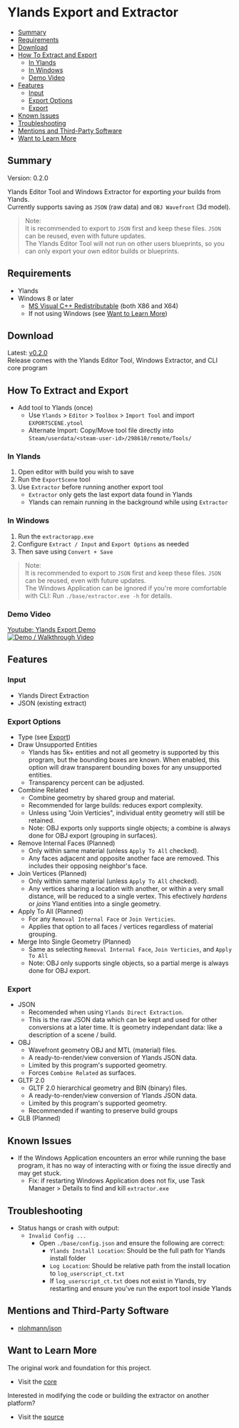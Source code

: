 # Ylands Export and Extractor

* [Summary](#summary)
* [Requirements](#requirements)
* [Download](#download)
* [How To Extract and Export](#how-to-extract-and-export)
  * [In Ylands](#in-ylands)
  * [In Windows](#in-windows)
  * [Demo Video](#demo-video)
* [Features](#features)
  * [Input](#input)
  * [Export Options](#export-options)
  * [Export](#export)
* [Known Issues](#known-issues)
* [Troubleshooting](#troubleshooting)
* [Mentions and Third-Party Software](#mentions-and-third-party-software)
* [Want to Learn More](#want-to-learn-more)

## Summary
Version: 0.2.0

Ylands Editor Tool and Windows Extractor for exporting *your* builds from Ylands.<br/>
Currently supports saving as `JSON` (raw data) and `OBJ Wavefront` (3d model).
> Note:<br/>
> It is recommended to export to `JSON` first and keep these files. `JSON` can be reused, even with future updates.<br/>
> The Ylands Editor Tool will not run on other users blueprints, so you can only export your own editor builds or blueprints.

## Requirements
* Ylands
* Windows 8 or later
  * [MS Visual C++ Redistributable](https://learn.microsoft.com/en-us/cpp/windows/latest-supported-vc-redist?view=msvc-170#latest-microsoft-visual-c-redistributable-version) (both X86 and X64)
  * If not using Windows (see [Want to Learn More](#want-to-learn-more))

## Download
Latest: [v0.2.0](https://github.com/BinarySemaphore/ylands_exporter/releases/tag/v0.2.0)<br/>
Release comes with the Ylands Editor Tool, Windows Extractor, and CLI core program

## How To Extract and Export
* Add tool to Ylands (once)
  * Use `Ylands` > `Editor` > `Toolbox` > `Import Tool` and import `EXPORTSCENE.ytool`
  * Alternate Import: Copy/Move tool file directly into `Steam/userdata/<steam-user-id>/298610/remote/Tools/`

### In Ylands
1. Open editor with build you wish to save
1. Run the `ExportScene` tool
1. Use `Extractor` before running another export tool
   * `Extractor` only gets the last export data found in Ylands
   * Ylands can remain running in the background while using `Extractor`

### In Windows
1. Run the `extractorapp.exe`
1. Configure `Extract / Input` and `Export Options` as needed
1. Then save using `Convert + Save`
> Note:<br/>
> It is recommended to export to `JSON` first and keep these files. `JSON` can be reused, even with future updates.<br/>
> The Windows Application can be ignored if you're more comfortable with CLI: Run `./base/extractor.exe -h` for details.

### Demo Video
[Youtube: Ylands Export Demo](https://youtu.be/uTrcEmVHT3s)<br/>
[![Demo / Walkthrough Video](https://img.youtube.com/vi/uTrcEmVHT3s/mqdefault.jpg)](https://youtu.be/uTrcEmVHT3s)

## Features
### Input
* Ylands Direct Extraction
* JSON (existing extract)

### Export Options
* Type (see [Export](#export))
* Draw Unsupported Entities
  * Ylands has 5k+ entities and not all geometry is supported by this program, but the bounding boxes are known.
  When enabled, this option will draw transparent bounding boxes for any unsupported entities.
  * Transparency percent can be adjusted.
* Combine Related
  * Combine geometry by shared group and material.
  * Recommended for large builds: reduces export complexity.
  * Unless using \"Join Verticies\", individual entity geometry will still be retained.
  * Note: OBJ exports only supports single objects; a combine is always done for OBJ export (grouping in surfaces).
* Remove Internal Faces (Planned)
  * Only within same material (unless `Apply To All` checked).
  * Any faces adjacent and opposite another face are removed. This includes their opposing neighbor's face.
* Join Vertices (Planned)
  * Only within same material (unless `Apply To All` checked).
  * Any vertices sharing a location with another, or within a very small distance, will be reduced to a single vertex. This efectively *hardens* or *joins* Yland entities into a single geometry.
* Apply To All (Planned)
  * For any `Removal Internal Face` or `Join Verticies`.
  * Applies that option to all faces / vertices regardless of material grouping.
* Merge Into Single Geometry (Planned)
  * Same as selecting `Removal Internal Face`, `Join Verticies`, and `Apply To All`
  * Note: OBJ only supports single objects, so a partial merge is always done for OBJ export.

### Export
* JSON
  * Recomended when using `Ylands Direct Extraction`.
  * This is the raw JSON data which can be kept and used for other conversions at a later time. It is geometry independant data: like a description of a scene / build.
* OBJ
  * Wavefront geometry OBJ and MTL (material) files.
  * A ready-to-render/view conversion of Ylands JSON data.
  * Limited by this program's supported geometry.
  * Forces `Combine Related` as surfaces.
* GLTF 2.0
  * GLTF 2.0 hierarchical geometry and BIN (binary) files.
  * A ready-to-render/view conversion of Ylands JSON data.
  * Limited by this program's supported geometry.
  * Recommended if wanting to preserve build groups
* GLB (Planned)

## Known Issues
* If the Windows Application encounters an error while running the base program, it has no way of interacting with or fixing the issue directly and may get stuck.
  * Fix: if restarting Windows Application does not fix, use Task Manager > Details to find and kill `extractor.exe`

## Troubleshooting
* Status hangs or crash with output:
  * `Invalid Config ...`
    * Open `./base/config.json` and ensure the following are correct:
      * `Ylands Install Location`: Should be the full path for Ylands install folder
      * `Log Location`: Should be relative path from the install location to `log_userscript_ct.txt`
      * If `log_userscript_ct.txt` does not exist in Ylands, try restarting and ensure you've run the export tool inside Ylands

## Mentions and Third-Party Software
* [nlohmann/json](https://github.com/nlohmann/json)

## Want to Learn More
The original work and foundation for this project.
* Visit the [core](https://github.com/BinarySemaphore/ylands_exporter/tree/main/core)

Interested in modifying the code or building the extractor on another platform?
* Visit the [source](https://github.com/BinarySemaphore/ylands_exporter/tree/main/src)
